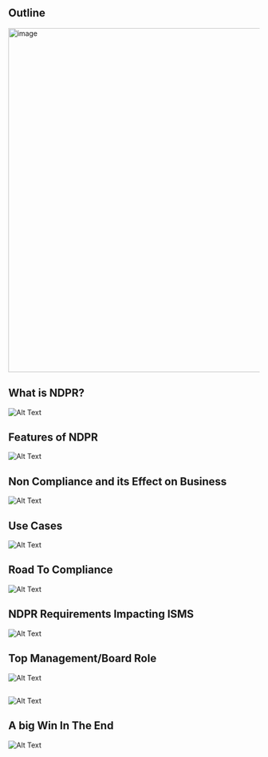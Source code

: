
## Outline
<img width="691" alt="image" src="https://user-images.githubusercontent.com/15043997/189502718-bfdee095-6fa2-4d8a-881f-ffbdccb1e744.png">

## What is NDPR? 
 ![Alt Text](https://user-images.githubusercontent.com/15043997/189502748-ce2d6907-4f1f-4cd8-a696-3593fbf69ea5.png)
## Features of NDPR
 ![Alt Text](https://user-images.githubusercontent.com/15043997/189502773-0d5e2cac-b694-4a2c-8730-bf700738a983.png)
## Non Compliance and its Effect on Business
 ![Alt Text](https://user-images.githubusercontent.com/15043997/189502834-cf8907e5-828a-4e10-aa69-e44db99fa78e.png)
## Use Cases
 ![Alt Text](https://user-images.githubusercontent.com/15043997/189502936-35adf33a-8f2c-4d75-967a-978895658f51.png)
## Road To Compliance
 ![Alt Text](https://user-images.githubusercontent.com/15043997/189503191-f0089e7d-beba-49cb-8a65-af834ce453d2.png)
## NDPR Requirements Impacting ISMS
 ![Alt Text](https://user-images.githubusercontent.com/15043997/189503436-d44ba698-8413-42bd-8f98-f2019722e980.png)
## Top Management/Board Role 
 ![Alt Text](https://user-images.githubusercontent.com/15043997/189503499-1316f946-4a85-40ab-9914-a2067b7e1825.png)
##
 ![Alt Text](https://user-images.githubusercontent.com/15043997/189503547-8dfb040b-3ff3-4d41-ba77-afea25e78a42.png)
## A big Win In The End
 ![Alt Text](https://user-images.githubusercontent.com/15043997/189503634-b7b1588b-52f6-40d3-83f7-8a0a7435e7f1.png)






